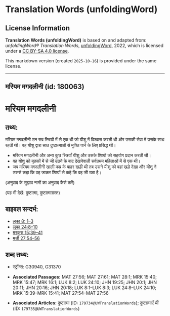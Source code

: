# Translation Words (unfoldingWord)

## License Information

**Translation Words (unfoldingWord)** is based on and adapted from: _unfoldingWord® Translation Words_, [unfoldingWord](https://unfoldingword.org/utw), 2022, which is licensed under a [CC BY-SA 4.0 license](https://creativecommons.org/licenses/by-sa/4.0/legalcode.en).

This markdown version (created `2025-10-16`) is provided under the same license.



--------------------------------

## मरियम मगदलीनी (id: 180063)

मरियम मगदलीनी
=============

तथ्य:
-----

मरियम मगदलीनी उन सब स्त्रियों में से एक थी जो यीशु में विश्वास करती थी और उसकी सेवा में उसके साथ रहती थी। वह यीशु द्वारा सात दुष्टात्माओं से मुक्ति पाने के लिए प्रसिद्ध थी।

* मरियम मगदलीनी और अन्य कुछ स्त्रियाँ यीशु और उसके शिष्यों को सहयोग प्रदान करती थी।
* वह यीशु को मृतकों में से जी उठने के बाद देखनेवाली सर्वप्रथम महिलाओं में से एक थी।
* जब मरियम मगदलीनी खाली कब्र के बाहर खड़ी थी तब उसने यीशु को वहां खड़े देखा और यीशु ने उससे कहा कि वह जाकर शिष्यों से कहे कि वह जी उठा है।

(अनुवाद के सुझाव नामों का अनुवाद कैसे करें)

(यह भी देखें: दुष्टात्मा, दुष्टात्माग्रस्त)

बाइबल सन्दर्भ:
--------------

* [लूका 8: 1–3](https://ref.ly/Luke8:0)
* [लूका 24:8–10](https://ref.ly/Luke24:8-Luke24:10)
* [मरकुस 15:39–41](https://ref.ly/Mark15:39-Mark15:41)
* [मत्ती 27:54–56](https://ref.ly/Matt27:54-Matt27:56)

शब्द तथ्य:
----------

* स्ट्रोंग्स: G30940, G31370

* **Associated Passages:** MAT 27:56; MAT 27:61; MAT 28:1; MRK 15:40; MRK 15:47; MRK 16:1; LUK 8:2; LUK 24:10; JHN 19:25; JHN 20:1; JHN 20:11; JHN 20:16; JHN 20:18; LUK 8:1–LUK 8:3; LUK 24:8–LUK 24:10; MRK 15:39–MRK 15:41; MAT 27:54–MAT 27:56
* **Associated Articles:** दुष्टात्मा (ID: `179734@UWTranslationWords`); दुष्टात्माएँ थीं (ID: `179735@UWTranslationWords`)

